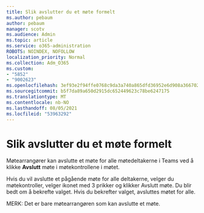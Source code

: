 ```yaml
---
title: Slik avslutter du et møte formelt
ms.author: pebaum
author: pebaum
manager: scotv
ms.audience: Admin
ms.topic: article
ms.service: o365-administration
ROBOTS: NOINDEX, NOFOLLOW
localization_priority: Normal
ms.collection: Adm_O365
ms.custom:
- "5852"
- "9002623"
ms.openlocfilehash: 3ef93e2f94ffe0768c9da3a740a865dfd36952e6d908a36670275297aed39913
ms.sourcegitcommit: b5f7da89a650d2915dc652449623c78be6247175
ms.translationtype: MT
ms.contentlocale: nb-NO
ms.lasthandoff: 08/05/2021
ms.locfileid: "53963292"
---
```

# <a name="how-to-formally-end-a-meeting"></a>Slik avslutter du et møte formelt

Møtearrangører kan avslutte et møte for alle møtedeltakerne i Teams ved å klikke **Avslutt** møte i møtekontrollene i møtet.  

Hvis du vil avslutte et pågående møte for alle deltakerne, velger du møtekontroller, velger ikonet med 3 prikker og klikker Avslutt møte. Du blir bedt om å bekrefte valget. Hvis du bekrefter valget, avsluttes møtet for alle.

MERK: Det er bare møtearrangøren som kan avslutte et møte.